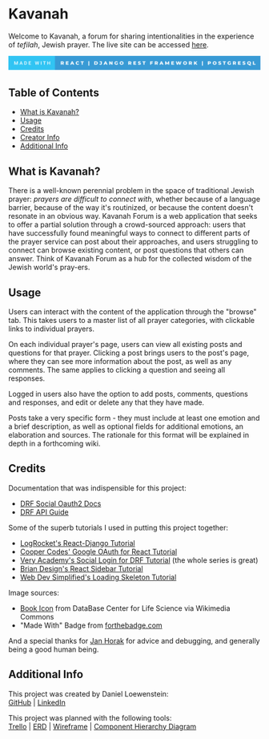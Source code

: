 # Kavanah

Welcome to Kavanah, a forum for sharing intentionalities in the experience of <em>tefilah</em>, Jewish prayer.
The live site can be accessed [here](https://kavanah-forum-frontend.vercel.app/).

![techstack](./frontend/public/made-with-react-_-django-rest-framework-_-postgresql.svg)

## Table of Contents

- [What is Kavanah?](#what-is-kavanah)
- [Usage](#usage)
- [Credits](#usage)
- [Creator Info](#creator-info)
- [Additional Info](#additional-info)

## What is Kavanah?

There is a well-known perennial problem in the space of traditional Jewish prayer: <em>prayers are difficult to connect with</em>, whether because of a language barrier, because of the way it's routinized, or because the content doesn't resonate in an obvious way. Kavanah Forum is a web application that seeks to offer a partial solution through a crowd-sourced approach: users that have successfully found meaningful ways to connect to different parts of the prayer service can post about their approaches, and users struggling to connect can browse existing content, or post questions that others can answer. Think of Kavanah Forum as a hub for the collected wisdom of the Jewish world's pray-ers.

## Usage

Users can interact with the content of the application through the "browse" tab. This takes users to a master list of all prayer categories, with clickable links to individual prayers.

On each individual prayer's page, users can view all existing posts and questions for that prayer. Clicking a post brings users to the post's page, where they can see more information about the post, as well as any comments. The same applies to clicking a question and seeing all responses.

Logged in users also have the option to add posts, comments, questions and responses, and edit or delete any that they have made.

Posts take a very specific form - they must include at least one emotion and a brief description, as well as optional fields for additional emotions, an elaboration and sources. The rationale for this format will be explained in depth in a forthcoming wiki.

## Credits

Documentation that was indispensible for this project:

- [DRF Social Oauth2 Docs](https://drf-social-oauth2.readthedocs.io/en/latest/)
- [DRF API Guide](https://www.django-rest-framework.org/api-guide/relations/)

Some of the superb tutorials I used in putting this project together:

- [LogRocket's React-Django Tutorial](https://blog.logrocket.com/using-react-django-create-app-tutorial/)
- [Cooper Codes' Google OAuth for React Tutorial](https://www.youtube.com/watch?v=HtJKUQXmtok)
- [Very Academy's Social Login for DRF Tutorial](https://www.youtube.com/watch?v=wlcCvzOLL8w) (the whole series is great)
- [Brian Design's React Sidebar Tutorial](https://www.youtube.com/watch?v=mN3P_rv8ad4&t=1768s)
- [Web Dev Simplified's Loading Skeleton Tutorial](https://www.youtube.com/watch?v=ZVug65gW-fc)

Image sources:

- [Book Icon](https://commons.wikimedia.org/wiki/File:201807_book_B.svg) from DataBase Center for Life Science via Wikimedia Commons
- "Made With" Badge from [forthebadge.com](https://forthebadge.com/generator/)

And a special thanks for [Jan Horak](https://github.com/MrJanHorak) for advice and debugging, and generally being a good human being.

## Additional Info

This project was created by Daniel Loewenstein:
<br>
[GitHub](https://github.com/loewenst) | [LinkedIn](https://www.linkedin.com/in/daniel-loewenstein-849a67213/)

This project was planned with the following tools:
<br>
[Trello](https://trello.com/b/KvOvIS42/kavana-forum) | [ERD](https://i.imgur.com/O3c6AUA.png) | [Wireframe](https://drive.google.com/file/d/1D_CCXOO7o1sJX71q0dJEXDj1bT-SIqbW/view?usp=sharing) | [Component Hierarchy Diagram](https://lucid.app/lucidchart/d2ce0be4-0142-4d4b-bfde-092c6c22be53/edit?invitationId=inv_d3ee9d9e-bf0e-4a27-aba9-8982a596701a)
